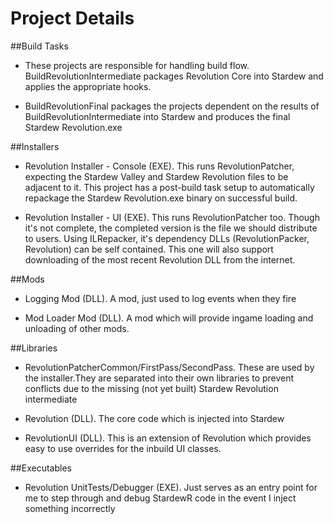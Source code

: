 # Project Details

##Build Tasks

- These projects are responsible for handling build flow. BuildRevolutionIntermediate packages Revolution Core into Stardew and applies the appropriate hooks.

- BuildRevolutionFinal packages the projects dependent on the results of BuildRevolutionIntermediate into Stardew and produces the final Stardew Revolution.exe

##Installers

- Revolution Installer - Console (EXE). This runs RevolutionPatcher, expecting the Stardew Valley and Stardew Revolution files to be adjacent to it. This project has a post-build task setup to automatically repackage the Stardew Revolution.exe binary on successful build.

- Revolution Installer - UI (EXE). This runs RevolutionPatcher too. Though it's not complete, the completed version is the file we should distribute to users. Using ILRepacker, it's dependency DLLs (RevolutionPacker, Revolution) can be self contained. This one will also support downloading of the most recent Revolution DLL from the internet. 

##Mods

- Logging Mod (DLL). A mod, just used to log events when they fire

- Mod Loader Mod (DLL). A mod which will provide ingame loading and unloading of other mods.

##Libraries

- RevolutionPatcherCommon/FirstPass/SecondPass. These are used by the installer.They are separated into their own libraries to prevent conflicts due to the missing (not yet built) Stardew Revolution intermediate

- Revolution (DLL). The core code which is injected into Stardew

- RevolutionUI (DLL). This is an extension of Revolution which provides easy to use overrides for the inbuild UI classes.

##Executables

- Revolution UnitTests/Debugger (EXE). Just serves as an entry point for me to step through and debug StardewR code in the event I inject something incorrectly



